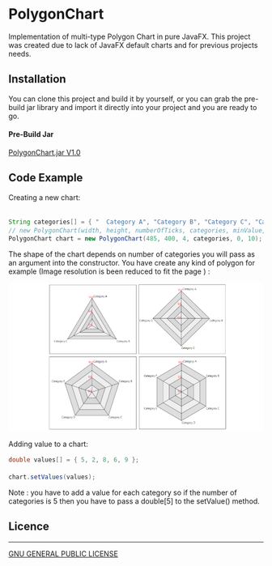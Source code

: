 # PolygonChart

Implementation of multi-type Polygon Chart in pure JavaFX. This project was created due to lack of JavaFX default charts and for previous projects needs.

## Installation

You can clone this project and build it by yourself, or you can grab the pre-build jar library and import it directly into your project and you are ready to go.

#### Pre-Build Jar 
[PolygonChart.jar V1.0](https://github.com/JKostikiadis/PolygonChart/raw/master/build/PolygonChart.jar)

## Code Example

Creating a new chart:

```java

String categories[] = { "  Category A", "Category B", "Category C", "Category D", "Category E", "Category F"};
// new PolygonChart(width, height, numberOfTicks, categories, minValue, maxValue)
PolygonChart chart = new PolygonChart(485, 400, 4, categories, 0, 10);
```

The shape of the chart depends on number of categories you will pass as an argument into the constructor. You have create any kind of polygon for example (Image resolution is been reduced to fit the page ) : 

![Most Of Chart Types ](./preview/ChartTypes.png)


Adding value to a chart:

```java
double values[] = { 5, 2, 8, 6, 9 };

chart.setValues(values);
```
Note : you have to add a value for each category so if the number of categories is 5 then you have to pass a double[5] to the setValue() method.




## Licence
-------
[GNU GENERAL PUBLIC LICENSE](LICENSE)
